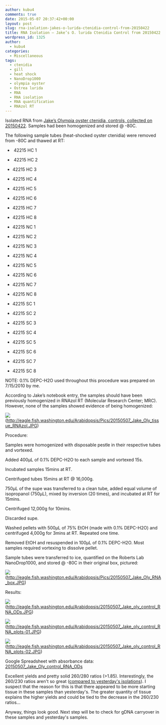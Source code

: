 ```yaml
---
author: kubu4
comments: true
date: 2015-05-07 20:37:42+00:00
layout: post
slug: rna-isolation-jakes-o-lurida-ctenidia-control-from-20150422
title: RNA Isolation – Jake’s O. lurida Ctenidia Control from 20150422
wordpress_id: 1325
author:
  - kubu4
categories:
  - Miscellaneous
tags:
  - ctenidia
  - gill
  - heat shock
  - NanoDrop1000
  - olympia oyster
  - Ostrea lurida
  - RNA
  - RNA isolation
  - RNA quantification
  - RNAzol RT
---
```


Isolated RNA from [Jake’s Olympia oyster ctenidia, controls, collected on 20150422](https://heareresearch.blogspot.com/2015/04/4-22-2015-heatmechanical-shock.html). Samples had been homogenized and stored @ -80C.

The following sample tubes (heat-shocked oyster ctenidia) were removed from -80C and thawed at RT:




    
  *  42215 HC 1

    
  *  42215 HC 2

    
  * 42215 HC 3

    
  * 42215 HC 4

    
  * 42215 HC 5

    
  * 42215 HC 6

    
  * 42215 HC 7

    
  * 42215 HC 8

    
  * 42215 NC 1

    
  * 42215 NC 2

    
  * 42215 NC 3

    
  * 42215 NC 4

    
  * 42215 NC 5

    
  * 42215 NC 6

    
  * 42215 NC 7

    
  * 42215 NC 8

    
  * 42215 SC 1

    
  * 42215 SC 2

    
  * 42215 SC 3

    
  * 42215 SC 4

    
  * 42215 SC 5

    
  * 42215 SC 6

    
  * 42215 SC 7

    
  * 42215 SC 8





NOTE: 0.1% DEPC-H2O used throughout this procedure was prepared on 7/15/2010 by me.



According to Jake’s notebook entry, the samples should have been previously homogenized in RNAzol RT (Molecular Research Center; MRC). However, none of the samples showed evidence of being homogenized:



![](https://eagle.fish.washington.edu/Arabidopsis/Pics/20150507_Jake_Oly_tissue_RNAzol.JPG)(http://eagle.fish.washington.edu/Arabidopsis/Pics/20150507_Jake_Oly_tissue_RNAzol.JPG)





Procedure:

Samples were homogenized with disposable pestle in their respective tubes and vortexed.

Added 400μL of 0.1% DEPC-H2O to each sample and vortexed 15s.

Incubated samples 15mins at RT.

Centrifuged tubes 15mins at RT @ 16,000g.

750μL of the supe was transferred to a clean tube, added equal volume of isopropanol (750μL), mixed by inversion (20 times), and incubated at RT for 15mins.

Centrifuged 12,000g for 10mins.

Discarded supe.

Washed pellets with 500μL of 75% EtOH (made with 0.1% DEPC-H2O) and centrifuged 4,000g for 3mins at RT. Repeated one time.

Removed EtOH and resuspended in 100μL of 0.1% DEPC-H2O. Most samples required vortexing to dissolve pellet.

Sample tubes were transferred to ice, quantified on the Roberts Lab NanoDrop1000, and stored @ -80C in their original box, pictured:



![](https://eagle.fish.washington.edu/Arabidopsis/Pics/20150507_Jake_Oly_RNA_box.JPG)(http://eagle.fish.washington.edu/Arabidopsis/Pics/20150507_Jake_Oly_RNA_box.JPG)







Results:

![](https://eagle.fish.washington.edu/Arabidopsis/20150507_Jake_oly_control_RNA_ODs.JPG)(http://eagle.fish.washington.edu/Arabidopsis/20150507_Jake_oly_control_RNA_ODs.JPG)

![](https://eagle.fish.washington.edu/Arabidopsis/20150507_Jake_oly_control_RNA_plots-01.JPG)(http://eagle.fish.washington.edu/Arabidopsis/20150507_Jake_oly_control_RNA_plots-01.JPG)

![](https://eagle.fish.washington.edu/Arabidopsis/20150507_Jake_oly_control_RNA_plots-02.JPG)(http://eagle.fish.washington.edu/Arabidopsis/20150507_Jake_oly_control_RNA_plots-02.JPG)

Google Spreadsheet with absorbance data: [20150507_Jake_Oly_control_RNA_ODs](https://docs.google.com/spreadsheets/d/1dfcRjzEGzDo8ADTWVwXGSkn195JXKxWuBrRK5zv4-pY/edit?usp=sharing)



Excellent yields and pretty solid 260/280 ratios (>1.85). Interestingly, the 260/230 ratios aren't so great ([compared to yesterday's isolations](https://robertslab.github.io/sams-notebook/2015/05/06/rna-isolation-jakes-o-lurida-ctenidia-1hr-heat-stress-from-20150422.html)). I suspect that the reason for this is that there appeared to be more starting tissue in these samples than yesterday's. The greater quantity of tissue explains the higher yields and could be tied to the decrease in the 260/230 ratios...

Anyway, things look good. Next step will be to check for gDNA carryover in these samples and yesterday's samples.
